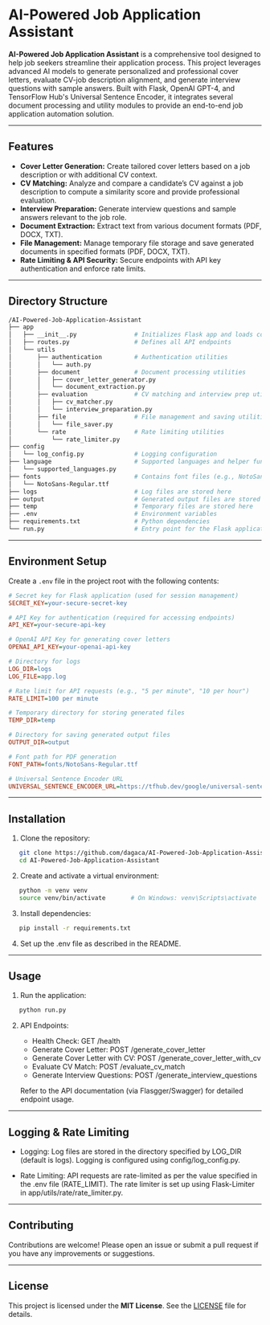 # AI-Powered Job Application Assistant

**AI-Powered Job Application Assistant** is a comprehensive tool designed to help job 
seekers streamline their application process. This project leverages advanced AI models 
to generate personalized and professional cover letters, evaluate CV-job description 
alignment, and generate interview questions with sample answers. Built with Flask, 
OpenAI GPT-4, and TensorFlow Hub's Universal Sentence Encoder, it integrates several 
document processing and utility modules to provide an end-to-end job application 
automation solution.

---

## Features

- **Cover Letter Generation:** Create tailored cover letters based on a job 
  description or with additional CV context.
- **CV Matching:** Analyze and compare a candidate’s CV against a job 
  description to compute a similarity score and provide professional 
  evaluation.
- **Interview Preparation:** Generate interview questions and sample 
  answers relevant to the job role.
- **Document Extraction:** Extract text from various document formats 
  (PDF, DOCX, TXT).
- **File Management:** Manage temporary file storage and save generated 
  documents in specified formats (PDF, DOCX, TXT).
- **Rate Limiting & API Security:** Secure endpoints with API key 
  authentication and enforce rate limits.

---

## Directory Structure

```bash
/AI-Powered-Job-Application-Assistant
├── app
│   ├── __init__.py                # Initializes Flask app and loads configurations
│   ├── routes.py                  # Defines all API endpoints
│   └── utils
│       ├── authentication         # Authentication utilities
│       │   └── auth.py
│       ├── document               # Document processing utilities
│       │   ├── cover_letter_generator.py
│       │   └── document_extraction.py
│       ├── evaluation             # CV matching and interview prep utilities
│       │   ├── cv_matcher.py
│       │   └── interview_preparation.py
│       ├── file                   # File management and saving utilities
│       │   └── file_saver.py
│       └── rate                   # Rate limiting utilities
│           └── rate_limiter.py
├── config
│   └── log_config.py              # Logging configuration
├── language                       # Supported languages and helper functions
│   └── supported_languages.py     
├── fonts                          # Contains font files (e.g., NotoSans-Regular.ttf)
│   └── NotoSans-Regular.ttf       
├── logs                           # Log files are stored here
├── output                         # Generated output files are stored here
├── temp                           # Temporary files are stored here
├── .env                           # Environment variables
├── requirements.txt               # Python dependencies
└── run.py                         # Entry point for the Flask application
```

---

## Environment Setup

Create a `.env` file in the project root with the following contents:

```ini
# Secret key for Flask application (used for session management)
SECRET_KEY=your-secure-secret-key

# API Key for authentication (required for accessing endpoints)
API_KEY=your-secure-api-key

# OpenAI API Key for generating cover letters
OPENAI_API_KEY=your-openai-api-key

# Directory for logs
LOG_DIR=logs
LOG_FILE=app.log

# Rate limit for API requests (e.g., "5 per minute", "10 per hour")
RATE_LIMIT=100 per minute

# Temporary directory for storing generated files
TEMP_DIR=temp

# Directory for saving generated output files
OUTPUT_DIR=output

# Font path for PDF generation
FONT_PATH=fonts/NotoSans-Regular.ttf

# Universal Sentence Encoder URL
UNIVERSAL_SENTENCE_ENCODER_URL=https://tfhub.dev/google/universal-sentence-encoder/4
```

---

## Installation

1. Clone the repository:

```bash
   git clone https://github.com/dagaca/AI-Powered-Job-Application-Assistant.git
   cd AI-Powered-Job-Application-Assistant
```

2. Create and activate a virtual environment:

```bash
   python -m venv venv
   source venv/bin/activate       # On Windows: venv\Scripts\activate
```

3. Install dependencies:

```bash
   pip install -r requirements.txt
```

4. Set up the .env file as described in the README.

---

## Usage

1. Run the application:

```bash
   python run.py
```

2. API Endpoints:

   - Health Check: GET /health
   - Generate Cover Letter: POST /generate_cover_letter
   - Generate Cover Letter with CV: POST /generate_cover_letter_with_cv
   - Evaluate CV Match: POST /evaluate_cv_match
   - Generate Interview Questions: POST /generate_interview_questions

   Refer to the API documentation (via Flasgger/Swagger) for detailed endpoint usage.

---

## Logging & Rate Limiting

- Logging:
  Log files are stored in the directory specified by LOG_DIR (default is logs).
  Logging is configured using config/log_config.py.

- Rate Limiting:
  API requests are rate-limited as per the value specified in the .env file 
  (RATE_LIMIT). The rate limiter is set up using Flask-Limiter in 
  app/utils/rate/rate_limiter.py.

---

## Contributing

Contributions are welcome! Please open an issue or submit a pull request if you
have any improvements or suggestions.

---

## License

This project is licensed under the **MIT License**. See the [LICENSE](LICENSE) file for details.
